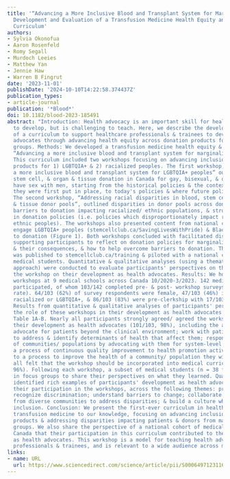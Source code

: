 ```yaml
---
title: '“Advancing a More Inclusive Blood and Transplant System for Marginalized Groups”:
  Development and Evaluation of a Transfusion Medicine Health Equity and Advocacy
  Curriculum'
authors:
- Sylvia Okonofua
- Aaron Rosenfeld
- Romy Segall
- Murdoch Leeies
- Matthew Yan
- Jennie Haw
- Warren B Fingrut
date: '2023-11-01'
publishDate: '2024-10-10T14:22:58.374437Z'
publication_types:
- article-journal
publication: '*Blood*'
doi: 10.1182/blood-2023-185491
abstract: "Introduction: Health advocacy is an important skill for healthcare professionals
  to develop, but is challenging to teach. Here, we describe the development & evaluation
  of a curriculum to support healthcare professionals & trainees to develop as health
  advocates through advancing health equity across donation products for marginalized
  groups. Methods: We developed a transfusion medicine health equity & advocacy curriculum
  “Advancing a more inclusive blood and transplant system for marginalized groups”.
  This curriculum included two workshops focusing on advancing inclusion across donation
  products for 1) LGBTQIA+ & 2) racialized peoples. The first workshop, “Building
  a more inclusive blood and transplant system for LGBTQIA+ peoples” outlined blood,
  stem cell, & organ & tissue donation in Canada for gay, bisexual, & other men who
  have sex with men, starting from the historical policies & the context in which
  they were first put in place, to today's policies & where future policies may lie.
  The second workshop, “Addressing racial disparities in blood, stem cell, and organ
  & tissue donor pools”, outlined disparities in donor pools across donation products,
  barriers to donation impacting racialized/ ethnic populations, & structural racism
  in donation policies (i.e. policies which disproportionately impact racialized/
  ethnic peoples). The workshops also presented content from national campaigns to
  engage LGBTQIA+ peoples (stemcellclub.ca/SavingLivesWithPride) & Black peoples (stemcellclub.ca/BlackDonorsSaveLives)
  to donation (Figure 1). Both workshops concluded with facilitated discussion groups
  supporting participants to reflect on donation policies for marginalized groups
  & their consequences, & how to help overcome barriers to donation. The curriculum
  was published to stemcellclub.ca/training & piloted with a national cohort of Canadian
  medical students. Quantitative & qualitative analyses (using a thematic analysis
  approach) were conducted to evaluate participants' perspectives on the impact of
  the workshop on their development as health advocates. Results: We hosted these
  workshops at 9 medical schools across Canada 10/2020-3/2023. 142 medical students
  participated, of whom 103/142 completed pre- & post- workshop surveys (73% response
  rate). 64/103 (62%) of survey respondents were female, 47/103 (46%) identified as
  racialized or LGBTQIA+, & 86/103 (83%) were pre-clerkship with 17/103 (17%) in clerkship.
  Results from quantitative & qualitative analyses of participants' perspectives on
  the role of these workshops in their development as health advocates are shown in
  Table 1A-B. Nearly all participants strongly agreed/ agreed the workshops supported
  their development as health advocates (101/103, 98%), including the abilities to:
  advocate for patients beyond the clinical environment; work with patients/ communities
  to address & identify determinants of health that affect them; respond to the needs
  of communities/ populations by advocating with them for system-level change; apply
  a process of continuous quality improvement to health promotion activities; & contribute
  to a process to improve the health of a community/ population they will serve. Nearly
  all felt that the workshop should be incorporated into medical curricula (99/103,
  96%). Following each workshop, a subset of medical students (n = 38 for each) participated
  in focus groups to share their perspectives on what they learned. Qualitative analysis
  identified rich examples of participants' development as health advocates through
  their participation in the workshops, across the following themes: prioritize inclusion;
  recognize discrimination; understand barriers to change; collaborate with advocates
  from diverse communities to address disparities; & build a culture which supports
  inclusion. Conclusion: We present the first-ever curriculum in health equity in
  transfusion medicine to our knowledge, focusing on advancing inclusion across donation
  products & addressing disparities impacting patients & donors from marginalized
  groups. We also share the perspective of a national cohort of medical students in
  Canada that their participation in this curriculum contributed to their development
  as health advocates. This workshop is a model for teaching health advocacy to healthcare
  professionals & trainees, and is relevant to a wide audience across medicine."
links:
- name: URL
  url: https://www.sciencedirect.com/science/article/pii/S000649712311648X
---
```

